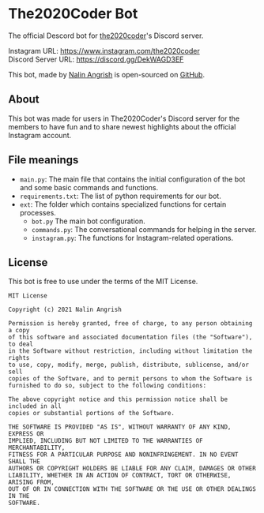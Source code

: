 # The2020Coder Bot
The official Descord bot for [the2020coder](https://www.instagram.com/the2020coder)'s Discord server.  

Instagram URL: https://www.instagram.com/the2020coder  
Discord Server URL: https://discord.gg/DekWAGD3EF  

This bot, made by [Nalin Angrish](https://www.nalinangrish.me) is open-sourced on [GitHub](https://github.com/Nalin-2005/The2020CoderBot).  

## About
This bot was made for users in The2020Coder's Discord server for the members to have fun and to share newest highlights about the official Instagram account.   

## File meanings
- `main.py`: The main file that contains the initial configuration of the bot and some basic commands and functions.
- `requirements.txt`: The list of python requirements for our bot.
- `ext`: The folder which contains specialized functions for certain processes.
	- `bot.py` The main bot configuration.
	- `commands.py`: The conversational commands for helping in the server.
	- `instagram.py`: The functions for Instagram-related operations.

## License
This bot is free to use under the terms of the MIT License.
```
MIT License

Copyright (c) 2021 Nalin Angrish

Permission is hereby granted, free of charge, to any person obtaining a copy
of this software and associated documentation files (the "Software"), to deal
in the Software without restriction, including without limitation the rights
to use, copy, modify, merge, publish, distribute, sublicense, and/or sell
copies of the Software, and to permit persons to whom the Software is
furnished to do so, subject to the following conditions:

The above copyright notice and this permission notice shall be included in all
copies or substantial portions of the Software.

THE SOFTWARE IS PROVIDED "AS IS", WITHOUT WARRANTY OF ANY KIND, EXPRESS OR
IMPLIED, INCLUDING BUT NOT LIMITED TO THE WARRANTIES OF MERCHANTABILITY,
FITNESS FOR A PARTICULAR PURPOSE AND NONINFRINGEMENT. IN NO EVENT SHALL THE
AUTHORS OR COPYRIGHT HOLDERS BE LIABLE FOR ANY CLAIM, DAMAGES OR OTHER
LIABILITY, WHETHER IN AN ACTION OF CONTRACT, TORT OR OTHERWISE, ARISING FROM,
OUT OF OR IN CONNECTION WITH THE SOFTWARE OR THE USE OR OTHER DEALINGS IN THE
SOFTWARE.
```